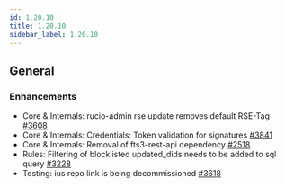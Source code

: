 ```yaml
---
id: 1.20.10
title: 1.20.10
sidebar_label: 1.20.10
---
```


## General

### Enhancements

-   Core & Internals: rucio-admin rse update removes default RSE-Tag
    [\#3608](https://github.com/rucio/rucio/issues/3608)
-   Core & Internals: Credentials: Token validation for signatures
    [\#3841](https://github.com/rucio/rucio/issues/3841)
-   Core & Internals: Removal of fts3-rest-api dependency
    [\#2518](https://github.com/rucio/rucio/issues/2518)
-   Rules: Filtering of blocklisted updated_dids needs to be added to
    sql query [\#3228](https://github.com/rucio/rucio/issues/3228)
-   Testing: ius repo link is being decommissioned
    [\#3618](https://github.com/rucio/rucio/issues/3618)
